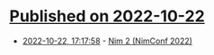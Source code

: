 # [Published on 2022-10-22](index.md)

* [2022-10-22, 17:17:58](https://lobste.rs/s/dyh8fw/nim_2_nimconf_2022) - [Nim 2 (NimConf 2022)](https://youtu.be/aDi50K_Id_k)
